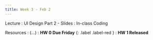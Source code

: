```yaml
---
title: Week 3 - Feb 2 
---
```


Lecture
: UI Design Part 2 - Slides
  : In-class Coding

Resources
: (...)
  : **HW 0 Due Friday** {: .label .label-red }
  : **HW 1 Released**
